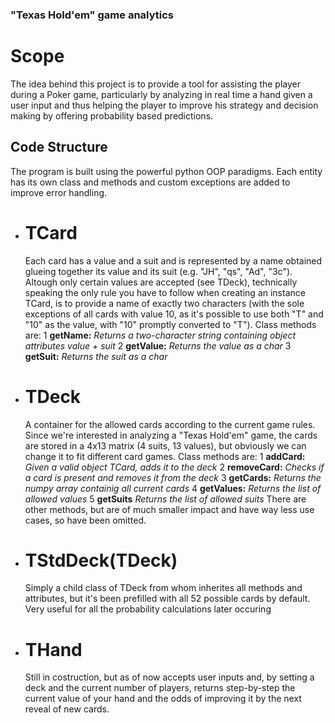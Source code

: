 ### "Texas Hold'em" game analytics
# Scope
The idea behind this project is to provide a tool for assisting the player during a Poker game,
particularly by analyzing in real time a hand given a user input and thus helping the player to improve his strategy and decision making by offering probability based predictions.
## Code Structure
The program is built using the powerful python OOP paradigms. Each entity has its own class and methods and custom exceptions are added to improve error handling.
- # TCard
  Each card has a value and a suit and is represented by a name obtained glueing together its     value and its suit (e.g. "JH", "qs", "Ad", "3c").
  Altough only certain values are accepted (see TDeck), technically speaking the only rule you have to follow when creating an instance TCard, is to provide a name of exactly two characters (with the sole exceptions of all cards with value 10, as it's possible to use both "T" and "10" as the value, with "10" promptly converted to "T").
  Class methods are:
    1 **getName:** _Returns a two-character string containing object attributes value + suit_
    2 **getValue:** _Returns the value as a char_
    3 **getSuit:** _Returns the suit as a char_
- # TDeck
  A container for the allowed cards according to the current game rules.
  Since we're interested in analyzing a "Texas Hold'em" game, the cards are stored in a 4x13 matrix (4 suits, 13 values), but obviously we can change it to fit different card games.
  Class methods are:
  1 **addCard:** _Given a valid object TCard, adds it to the deck_
  2 **removeCard:** _Checks if a card is present and removes it from the deck_
  3 **getCards:** _Returns the numpy array containig all current cards_
  4 **getValues:** _Returns the list of allowed values_
  5 **getSuits** _Returns the list of allowed suits_
  There are other methods, but are of much smaller impact and have way less use cases, so have been omitted.
- # TStdDeck(TDeck)
  Simply a child class of TDeck from whom inherites all methods and attributes, but it's been prefilled with all 52 possible cards by default. Very useful for all the probability calculations later occuring
- # THand
  Still in costruction, but as of now accepts user inputs and, by setting a deck and the current number of players, returns step-by-step the current value of your hand and the odds of improving it by the next reveal of new cards.

